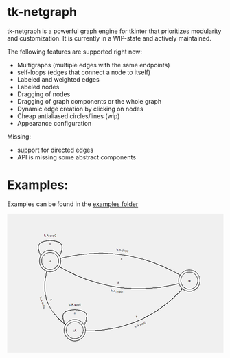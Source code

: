 # tk-netgraph
tk-netgraph is a powerful graph engine for tkinter that prioritizes modularity and customization. It is 
currently in a WIP-state and actively maintained.

The following features are supported right now:
- Multigraphs (multiple edges with the same endpoints)
- self-loops (edges that connect a node to itself)
- Labeled and weighted edges
- Labeled nodes
- Dragging of nodes
- Dragging of graph components or the whole graph
- Dynamic edge creation by clicking on nodes
- Cheap antialiased circles/lines (wip)
- Appearance configuration

Missing:
- support for directed edges
- API is missing some abstract components

# Examples:
Examples can be found in the [examples folder](examples/)

![Example application](examples/screenshots/graph.png)